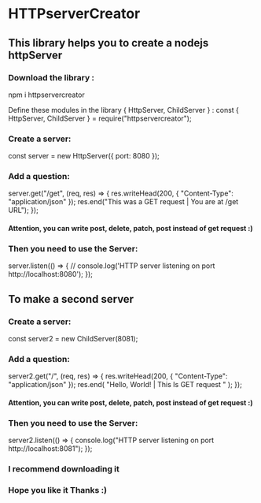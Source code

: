 # HTTPserverCreator

## This library helps you to create a nodejs httpServer


### Download the library :
npm i httpservercreator

Define these modules in the library { HttpServer, ChildServer } :
const { HttpServer, ChildServer } = require("httpservercreator");


### Create a server:
const server = new HttpServer({ port: 8080 });



### Add a question:
server.get("/get", (req, res) => {
   res.writeHead(200, { "Content-Type": "application/json" });
   res.end("This was a GET request | You are at /get URL");
});

#### Attention, you can write post, delete, patch, post instead of get request :)


### Then you need to use the Server:
server.listen(() => {
   // console.log('HTTP server listening on port http://localhost:8080');
});


## To make a second server

### Create a server:
const server2 = new ChildServer(8081);

### Add a question:
server2.get("/", (req, res) => {
   res.writeHead(200, { "Content-Type": "application/json" });
   res.end(
     "Hello, World! | This Is GET request "
   );
});
#### Attention, you can write post, delete, patch, post instead of get request :)


### Then you need to use the Server:
server2.listen(() => {
   console.log("HTTP server listening on port http://localhost:8081");
});


### I recommend downloading it
### Hope you like it Thanks :)
